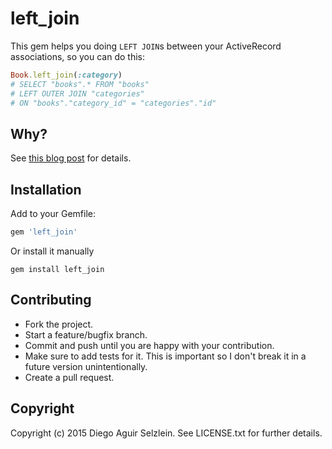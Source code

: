 # left_join

This gem helps you doing `LEFT JOIN`s between your ActiveRecord associations, so
you can do this:

```ruby
Book.left_join(:category)
# SELECT "books".* FROM "books"
# LEFT OUTER JOIN "categories"
# ON "books"."category_id" = "categories"."id"
```

## Why?

See [this blog post](http://nerde.github.io/posts/a-better-left-join-with-active-record)
for details.

## Installation

Add to your Gemfile:

```ruby
gem 'left_join'
```

Or install it manually

```
gem install left_join
```

## Contributing

* Fork the project.
* Start a feature/bugfix branch.
* Commit and push until you are happy with your contribution.
* Make sure to add tests for it. This is important so I don't break it in a
future version unintentionally.
* Create a pull request.

## Copyright

Copyright (c) 2015 Diego Aguir Selzlein. See LICENSE.txt for further details.
